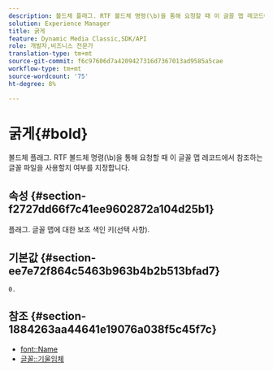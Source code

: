 ```yaml
---
description: 볼드체 플래그. RTF 볼드체 명령(\b)을 통해 요청할 때 이 글꼴 맵 레코드에서 참조하는 글꼴 파일을 사용할지 여부를 지정합니다.
solution: Experience Manager
title: 굵게
feature: Dynamic Media Classic,SDK/API
role: 개발자,비즈니스 전문가
translation-type: tm+mt
source-git-commit: f6c97606d7a4209427316d7367013ad9585a5cae
workflow-type: tm+mt
source-wordcount: '75'
ht-degree: 8%

---
```



# 굵게{#bold}

볼드체 플래그. RTF 볼드체 명령(\b)을 통해 요청할 때 이 글꼴 맵 레코드에서 참조하는 글꼴 파일을 사용할지 여부를 지정합니다.

## 속성 {#section-f2727dd66f7c41ee9602872a104d25b1}

플래그. 글꼴 맵에 대한 보조 색인 키(선택 사항).

## 기본값 {#section-ee7e72f864c5463b963b4b2b513bfad7}

`0.`

## 참조 {#section-1884263aa44641e19076a038f5c45f7c}

* [font::Name](r-name-font.md#reference_C55889877DC54AABB60734DCDE86EE76)
* [글꼴::기울임체](../../../../../is-api/image-catalog/image-serving-api-ref/c-image-catalog-reference/c-font-map-reference/r-italic-font.md#reference-dc04a532b34a41af81b0b9644acfaad6)
